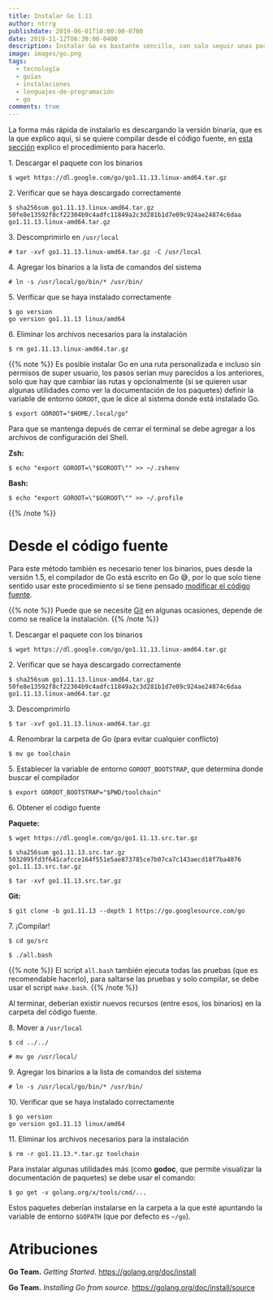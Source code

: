 ```yaml
---
title: Instalar Go 1.11
author: ntrrg
publishdate: 2019-06-01T10:00:00-0700
date: 2019-11-12T06:30:00-0400
description: Instalar Go es bastante sencillo, con solo seguir unas pocas instrucciones cualquiera puede hacerlo.
image: images/go.png
tags:
  - tecnología
  - guías
  - instalaciones
  - lenguajes-de-programación
  - go
comments: true
---
```


La forma más rápida de instalarlo es descargando la versión binaria, que es la
que explico aquí, si se quiere compilar desde el código fuente, en [esta sección](#desde-el-código-fuente)
explico el procedimiento para hacerlo.

1\. Descargar el paquete con los binarios

```shell-session
$ wget https://dl.google.com/go/go1.11.13.linux-amd64.tar.gz
```

2\. Verificar que se haya descargado correctamente

```shell-session
$ sha256sum go1.11.13.linux-amd64.tar.gz
50fe8e13592f8cf22304b9c4adfc11849a2c3d281b1d7e09c924ae24874c6daa  go1.11.13.linux-amd64.tar.gz
```

3\. Descomprimirlo en `/usr/local`

```shell-session
# tar -xvf go1.11.13.linux-amd64.tar.gz -C /usr/local
```

4\. Agregar los binarios a la lista de comandos del sistema

```shell-session
# ln -s /usr/local/go/bin/* /usr/bin/
```

5\. Verificar que se haya instalado correctamente

```shell-session
$ go version
go version go1.11.13 linux/amd64
```

6\. Eliminar los archivos necesarios para la instalación

```shell-session
$ rm go1.11.13.linux-amd64.tar.gz
```

{{% note %}}
Es posible instalar Go en una ruta personalizada e incluso sin permisos de
super usuario, los pasos serían muy parecidos a los anteriores, solo que hay
que cambiar las rutas y opcionalmente (si se quieren usar algunas utilidades
como ver la documentación de los paquetes) definir la variable de entorno
`GOROOT`, que le dice al sistema donde está instalado Go.

```shell-session
$ export GOROOT="$HOME/.local/go"
```

Para que se mantenga depués de cerrar el terminal se debe agregar a los
archivos de configuración del Shell.

**Zsh:**

```shell-session
$ echo "export GOROOT=\"$GOROOT\"" >> ~/.zshenv
```

**Bash:**

```shell-session
$ echo "export GOROOT=\"$GOROOT\"" >> ~/.profile
```
{{% /note %}}

# Desde el código fuente

Para este método también es necesario tener los binarios, pues desde la
versión 1.5, el compilador de Go está escrito en Go 😅, por lo que solo
tiene sentido usar este procedimiento si se tiene pensado [modificar el código
fuente](./../contribute-to-go/index.es.md).

{{% note %}}
Puede que se necesite [Git](https://git-scm.com/) en algunas ocasiones, depende
de como se realice la instalación.
{{% /note %}}

1\. Descargar el paquete con los binarios

```shell-session
$ wget https://dl.google.com/go/go1.11.13.linux-amd64.tar.gz
```

2\. Verificar que se haya descargado correctamente

```shell-session
$ sha256sum go1.11.13.linux-amd64.tar.gz
50fe8e13592f8cf22304b9c4adfc11849a2c3d281b1d7e09c924ae24874c6daa  go1.11.13.linux-amd64.tar.gz
```

3\. Descomprimirlo

```shell-session
$ tar -xvf go1.11.13.linux-amd64.tar.gz
```

4\. Renombrar la carpeta de Go (para evitar cualquier conflicto)

```shell-session
$ mv go toolchain
```

5\. Establecer la variable de entorno `GOROOT_BOOTSTRAP`, que determina donde
    buscar el compilador

```shell-session
$ export GOROOT_BOOTSTRAP="$PWD/toolchain"
```

6\. Obtener el código fuente

**Paquete:**

```shell-session
$ wget https://dl.google.com/go/go1.11.13.src.tar.gz
```

```shell-session
$ sha256sum go1.11.13.src.tar.gz
5032095fd3f641cafcce164f551e5ae873785ce7b07ca7c143aecd18f7ba4076  go1.11.13.src.tar.gz
```

```shell-session
$ tar -xvf go1.11.13.src.tar.gz
```

**Git:**

```shell-session
$ git clone -b go1.11.13 --depth 1 https://go.googlesource.com/go
```

7\. ¡Compilar!

```shell-session
$ cd go/src
```

```shell-session
$ ./all.bash
```

{{% note %}}
El script `all.bash` también ejecuta todas las pruebas (que es recomendable
hacerlo), para saltarse las pruebas y solo compilar, se debe usar el script
`make.bash`.
{{% /note %}}

Al terminar, deberían existir nuevos recursos (entre esos, los binarios) en la
carpeta del código fuente.

8\. Mover a `/usr/local`

```shell-session
$ cd ../../
```

```shell-session
# mv go /usr/local/
```

9\. Agregar los binarios a la lista de comandos del sistema

```shell-session
# ln -s /usr/local/go/bin/* /usr/bin/
```

10\. Verificar que se haya instalado correctamente

```shell-session
$ go version
go version go1.11.13 linux/amd64
```

11\. Eliminar los archivos necesarios para la instalación

```shell-session
$ rm -r go1.11.13.*.tar.gz toolchain
```

Para instalar algunas utilidades más (como **godoc**, que permite visualizar la
documentación de paquetes) se debe usar el comando:

```shell-session
$ go get -v golang.org/x/tools/cmd/...
```

Estos paquetes deberían instalarse en la carpeta a la que esté apuntando la
variable de entorno `$GOPATH` (que por defecto es `~/go`).

# Atribuciones

**Go Team.** *Getting Started.* <https://golang.org/doc/install>

**Go Team.** *Installing Go from source.* <https://golang.org/doc/install/source>

